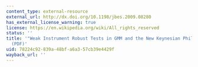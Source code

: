 ```yaml
---
content_type: external-resource
external_url: http://dx.doi.org/10.1198/jbes.2009.08280
has_external_license_warning: true
license: https://en.wikipedia.org/wiki/All_rights_reserved
status: ''
title: '"Weak Instrument Robust Tests in GMM and the New Keynesian Phillips Curve."
  (PDF)'
uid: 78224c92-839a-48bf-a6a3-57cb39e4429f
wayback_url: ''
---
```

